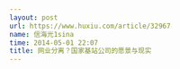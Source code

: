 ```yaml
---
layout: post
url: https://www.huxiu.com/article/32967
name: 信海光1sina
time: 2014-05-01 22:07
title: 网业分离？国家基站公司的愿景与现实
---
```

